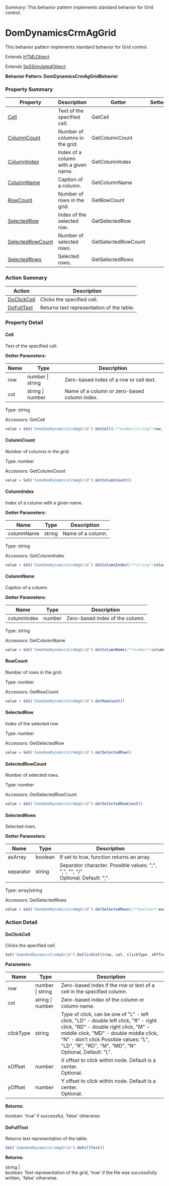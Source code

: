 Summary: This behavior pattern implements standard behavior for Grid control.

# DomDynamicsCrmAgGrid

This behavior pattern implements standard behavior for Grid control.
 
Extends [HTMLObject](HTMLObject.md)

Extends [SeSSimulatedObject](SeSSimulatedObject.md)





**Behavior Pattern: DomDynamicsCrmAgGridBehavior**


<!-- ============================== property summary ========================== -->



### Property Summary
| **Property** | **Description** | **Getter** | **Setter** |
| ------------ | --------------- | ---------- | ---------- |
| [Cell](#cell) | Text of the specified cell. | GetCell |  |
| [ColumnCount](#columncount) | Number of columns in the grid. | GetColumnCount |  |
| [ColumnIndex](#columnindex) | Index of a column with a given name. | GetColumnIndex |  |
| [ColumnName](#columnname) | Caption of a column. | GetColumnName |  |
| [RowCount](#rowcount) | Number of rows in the grid. | GetRowCount |  |
| [SelectedRow](#selectedrow) | Index of the selected row. | GetSelectedRow |  |
| [SelectedRowCount](#selectedrowcount) | Number of selected rows. | GetSelectedRowCount |  |
| [SelectedRows](#selectedrows) | Selected rows. | GetSelectedRows |  |



<!-- ============================== action summary ========================== -->



### Action Summary
|  **Action** | **Description** | 
| ----------- | --------------- |
|  [DoClickCell](#doclickcell) | Clicks the specified cell. |
|  [DoFullText](#dofulltext) | Returns text representation of the table. |



<!-- ============================== property detail ========================== -->

### Property Detail

<a name="Cell"></a>
#### Cell

Text of the specified cell.

**Getter Parameters:**

| **Name** | **Type** | **Description** |
| -------- | -------- | --------------- |  
| row | number \| string | Zero-based index of a row or cell text. |
| col | string \| number | Name of a column or zero-based column index. |




Type: string


Accessors: GetCell

```javascript
value = SeS('SomeDomDynamicsCrmAgGrid').GetCell(/**number|string*/row, /**string|number*/col)
```


<a name="ColumnCount"></a>
#### ColumnCount

Number of columns in the grid.



Type: number


Accessors: GetColumnCount

```javascript
value = SeS('SomeDomDynamicsCrmAgGrid').GetColumnCount()
```


<a name="ColumnIndex"></a>
#### ColumnIndex

Index of a column with a given name.

**Getter Parameters:**

| **Name** | **Type** | **Description** |
| -------- | -------- | --------------- |  
| columnName | string | Name of a column. |




Type: string


Accessors: GetColumnIndex

```javascript
value = SeS('SomeDomDynamicsCrmAgGrid').GetColumnIndex(/**string*/columnName)
```


<a name="ColumnName"></a>
#### ColumnName

Caption of a column.

**Getter Parameters:**

| **Name** | **Type** | **Description** |
| -------- | -------- | --------------- |  
| columnIndex | number | Zero-based index of the column. |




Type: string


Accessors: GetColumnName

```javascript
value = SeS('SomeDomDynamicsCrmAgGrid').GetColumnName(/**number*/columnIndex)
```


<a name="RowCount"></a>
#### RowCount

Number of rows in the grid.



Type: number


Accessors: GetRowCount

```javascript
value = SeS('SomeDomDynamicsCrmAgGrid').GetRowCount()
```


<a name="SelectedRow"></a>
#### SelectedRow

Index of the selected row.



Type: number


Accessors: GetSelectedRow

```javascript
value = SeS('SomeDomDynamicsCrmAgGrid').GetSelectedRow()
```


<a name="SelectedRowCount"></a>
#### SelectedRowCount

Number of selected rows.



Type: number


Accessors: GetSelectedRowCount

```javascript
value = SeS('SomeDomDynamicsCrmAgGrid').GetSelectedRowCount()
```


<a name="SelectedRows"></a>
#### SelectedRows

Selected rows.

**Getter Parameters:**

| **Name** | **Type** | **Description** |
| -------- | -------- | --------------- |  
| asArray | boolean | If set to true, function returns an array. |
| separator | string | Separator character. Possible values: ";", ",", "\", "/"<br>Optional, Default: ";". |




Type: array|string


Accessors: GetSelectedRows

```javascript
value = SeS('SomeDomDynamicsCrmAgGrid').GetSelectedRows(/**boolean*/asArray, /**string*/separator)
```




<!-- ============================== action detail ========================== -->

### Action Detail

<a name="DoClickCell"></a>    
#### DoClickCell

Clicks the specified cell.

```javascript
SeS('SomeDomDynamicsCrmAgGrid').DoClickCell(row, col, clickType, xOffset, yOffset)
```


**Parameters:**

|  **Name** | **Type** | **Description** |
| ---------- | -------- | --------------- |
| row | number \| string |  Zero-based index if the row or text of a cell in the specified column. |
| col | string \| number |  Zero-based index of the column or column name. |
| clickType | string |  Type of click, can be one of "L" - left click, "LD" - double left click, "R" - right click, "RD" - double right click, "M" - middle click, "MD" - double middle click, "N" - don't click Possible values: "L", "LD", "R", "RD", "M", "MD", "N"<br>Optional, Default: "L". |
| xOffset | number |  X offset to click within node. Default is a center.<br>Optional. |
| yOffset | number |  Y offset to click within node. Default is a center.<br>Optional. |




**Returns:**

boolean: 'true' if successful, 'false' otherwise



<a name="see.also.domdynamicscrmaggrid.doclickcell"></a>

<a name="DoFullText"></a>    
#### DoFullText

Returns text representation of the table.

```javascript
SeS('SomeDomDynamicsCrmAgGrid').DoFullText()
```




**Returns:**

string | <br>boolean: Text representation of the grid, 'true' if the file was successfully written, 'false' otherwise.



<a name="see.also.domdynamicscrmaggrid.dofulltext"></a>

  

